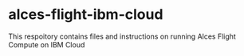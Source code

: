 # alces-flight-ibm-cloud
This respoitory contains files and instructions on running Alces Flight Compute on IBM Cloud
